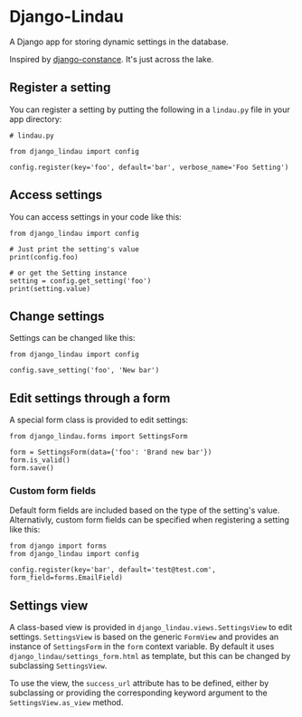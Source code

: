 # Django-Lindau

A Django app for storing dynamic settings in the database.

Inspired by [django-constance](https://github.com/jazzband/django-constance). It's just across the lake.

## Register a setting

You can register a setting by putting the following in a `lindau.py` file in your app directory:

    # lindau.py

    from django_lindau import config

    config.register(key='foo', default='bar', verbose_name='Foo Setting')

## Access settings

You can access settings in your code like this:

    from django_lindau import config

    # Just print the setting's value
    print(config.foo)

    # or get the Setting instance
    setting = config.get_setting('foo')
    print(setting.value)

## Change settings

Settings can be changed like this:

    from django_lindau import config

    config.save_setting('foo', 'New bar')

## Edit settings through a form

A special form class is provided to edit settings:

    from django_lindau.forms import SettingsForm

    form = SettingsForm(data={'foo': 'Brand new bar'})
    form.is_valid()
    form.save()

### Custom form fields

Default form fields are included based on the type of the setting's value. Alternativly, 
custom form fields can be specified when registering a setting like this:

    from django import forms
    from django_lindau import config

    config.register(key='bar', default='test@test.com', form_field=forms.EmailField)

## Settings view

A class-based view is provided in `django_lindau.views.SettingsView` to edit settings. `SettingsView`
is based on the generic `FormView` and provides an instance of `SettingsForm` in the `form` context variable. By default it uses `django_lindau/settings_form.html` as template, but this can be changed by subclassing `SettingsView`. 

To use the view, the `success_url` attribute has to be defined, either by subclassing or providing the corresponding keyword argument to the `SettingsView.as_view` method.